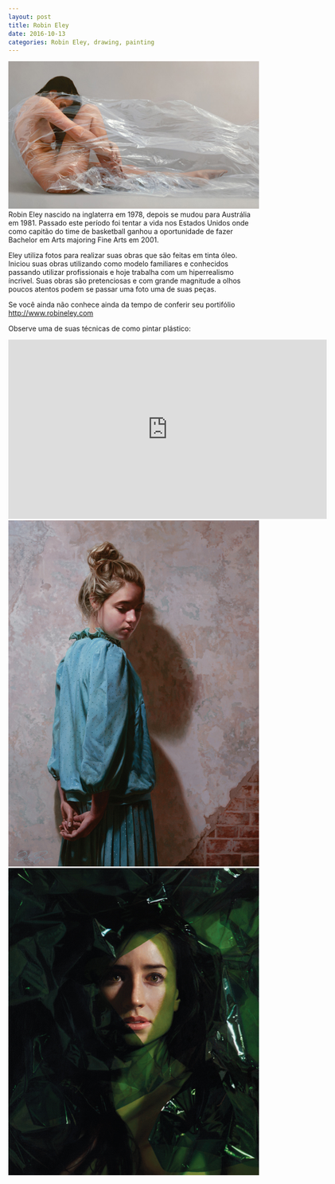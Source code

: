 ```yaml
---
layout: post
title: Robin Eley
date: 2016-10-13
categories: Robin Eley, drawing, painting
---
```


<img src="/images/fulls/05.jpg" class="fit image"> Robin Eley nascido na inglaterra em 1978, depois se mudou para Austrália em 1981. Passado este período foi tentar a vida nos Estados Unidos onde como capitão do time de basketball ganhou  a oportunidade de fazer Bachelor em Arts majoring Fine Arts em 2001.

Eley utiliza fotos para realizar suas obras que são feitas em tinta óleo. Iniciou suas obras  utilizando como modelo familiares e conhecidos passando utilizar profissionais e hoje trabalha com um hiperrealismo íncrivel. Suas obras são pretenciosas e com grande magnitude a olhos poucos atentos podem se passar uma foto uma de suas peças.

Se você ainda não conhece ainda da tempo de conferir  seu portifólio <a href="http://www.robineley.com">http://www.robineley.com</a>

Observe uma de suas técnicas de como pintar plástico:
<iframe width="640" height="360" src="https://www.youtube.com/embed/nA0EQcUgu1Q" frameborder="0" allowfullscreen></iframe>
<img src="/images/fulls/05-1.jpg" class="fit image">
<img src="/images/fulls/05-2.jpg" class="fit image">
